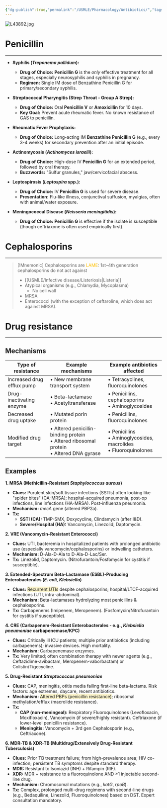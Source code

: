 ```yaml
---
{"dg-publish":true,"permalink":"/USMLE/Pharmacology/Antibiotics/","tags":["t1"]}
---
```


![L43892.jpg](/img/user/appendix/L43892.jpg)
# Penicillin 
---
- **Syphilis (_Treponema pallidum_):**
    
    - **Drug of Choice:** **Penicillin G** is the _only_ effective treatment for all stages, especially neurosyphilis and syphilis in pregnancy.
    - **Regimen:** Single IM dose of Benzathine Penicillin G for primary/secondary syphilis.
- **Streptococcal Pharyngitis (Strep Throat - Group A Strep):**
    
    - **Drug of Choice:** Oral **Penicillin V** or **Amoxicillin** for 10 days.
    - **Key Goal:** Prevent acute rheumatic fever. No known resistance of GAS to penicillin.
- **Rheumatic Fever Prophylaxis:**
    
    - **Drug of Choice:** Long-acting IM **Benzathine Penicillin G** (e.g., every 3-4 weeks) for secondary prevention after an initial episode.
- **Actinomycosis (_Actinomyces israelii_):**
    
    - **Drug of Choice:** High-dose IV **Penicillin G** for an extended period, followed by oral therapy.
    - **Buzzwords:** "Sulfur granules," jaw/cervicofacial abscess.
- **Leptospirosis (_Leptospira_ spp.):**
    
    - **Drug of Choice:** IV **Penicillin G** is used for severe disease.
    - **Presentation:** Flu-like illness, conjunctival suffusion, myalgias, often with animal/water exposure.
- **Meningococcal Disease (_Neisseria meningitidis_):**
    
    - **Drug of Choice:** **Penicillin G** is effective if the isolate is susceptible (though ceftriaxone is often used empirically first).
# Cephalosporins
---
>[!Mnemonic] 
>Cephalosporins are <font color="#ffc000">LAME</font>: 1st–4th generation cephalosporins do not act against 
>- [[USMLE/Infective disease/Listeriosis\|Listeria]]
>- Atypical organisms (e.g., Chlamydia, Mycoplasma)
>	- No cell wall
>- MRSA
>- Enterococci (with the exception of ceftaroline, which does act against MRSA).

# Drug resistance
---
## Mechanisms

| **Type of resistance**     | **Example mechanisms**                                                                      | **Example antibiotics affected**                                      |
| -------------------------- | ------------------------------------------------------------------------------------------- | --------------------------------------------------------------------- |
| Increased drug efflux pump | • New membrane transport system                                                             | • Tetracyclines, fluoroquinolones                                     |
| Drug-inactivating enzyme   | • Beta-lactamase<br>• Acetyltransferase                                                     | • Penicillins, cephalosporins<br>• Aminoglycosides                    |
| Decreased drug uptake      | • Mutated porin protein                                                                     | • Penicillins, fluoroquinolones                                       |
| Modified drug target       | • Altered penicillin-binding protein<br>• Altered ribosomal protein<br>• Altered DNA gyrase | • Penicillins<br>• Aminoglycosides, macrolides <br>• Fluoroquinolones |

## Examples
**1. MRSA (Methicillin-Resistant _Staphylococcus aureus_)**

- **Clues:** Purulent skin/soft tissue infections (SSTIs) often looking like "spider bites" (CA-MRSA); hospital-acquired pneumonia, post-op infections, line infections (HA-MRSA). Post-influenza pneumonia.
- **Mechanism:** _mecA_ gene (altered PBP2a).
- **Tx:**
    - **SSTI (CA):** TMP-SMX, Doxycycline, Clindamycin (after I&D).
    - **Severe/Hospital (HA):** Vancomycin, Linezolid, Daptomycin.

**2. VRE (Vancomycin-Resistant Enterococci)**

- **Clues:** UTI, bacteremia in hospitalized patients with prolonged antibiotic use (especially vancomycin/cephalosporins) or indwelling catheters.
- **Mechanism:** D-Ala-D-Ala to D-Ala-D-Lac/Ser.
- **Tx:** Linezolid, Daptomycin. (Nitrofurantoin/Fosfomycin for cystitis if susceptible).

**3. Extended-Spectrum Beta-Lactamase (ESBL)-Producing Enterobacterales (_E. coli, Klebsiella_)**

- **Clues:** <span style="background:rgba(240, 200, 0, 0.2)">Recurrent UTIs</span> despite cephalosporins; hospital/LTCF-acquired infections (UTI, intra-abdominal).
- **Mechanism:** Beta-lactamases hydrolyzing most penicillins & cephalosporins.
- **Tx:** Carbapenems (Imipenem, Meropenem). (Fosfomycin/Nitrofurantoin for cystitis if susceptible).

**4. CRE (Carbapenem-Resistant Enterobacterales - e.g., _Klebsiella pneumoniae_ carbapenemase/KPC)**

- **Clues:** Critically ill ICU patients; multiple prior antibiotics (including carbapenems); invasive devices. High mortality.
- **Mechanism:** Carbapenemase enzymes.
- **Tx:** Very limited; often combination therapy with newer agents (e.g., Ceftazidime-avibactam, Meropenem-vaborbactam) or Colistin/Tigecycline.

**5. Drug-Resistant _Streptococcus pneumoniae_**

- **Clues:** CAP, meningitis, otitis media failing first-line beta-lactams. Risk factors: age extremes, daycare, recent antibiotics.
- **Mechanism:** <span style="background:rgba(240, 200, 0, 0.2)">Altered PBPs (penicillin resistance)</span>; ribosomal methylation/efflux (macrolide resistance).
- **Tx:**
    - **CAP (non-meningeal):** Respiratory Fluoroquinolones (Levofloxacin, Moxifloxacin), Vancomycin (if severe/highly resistant). Ceftriaxone (if lower-level penicillin resistance).
    - **Meningitis:** Vancomycin + 3rd gen Cephalosporin (e.g., Ceftriaxone).

**6. MDR-TB & XDR-TB (Multidrug/Extensively Drug-Resistant Tuberculosis)**

- **Clues:** Prior TB treatment failure; from high-prevalence area; HIV co-infection; persistent TB symptoms despite standard therapy.
- **MDR:** Resistant to Isoniazid (INH) + Rifampin (RIF).
- **XDR:** MDR + resistance to a fluoroquinolone AND ≥1 injectable second-line drug.
- **Mechanism:** Chromosomal mutations (e.g., _katG_, _rpoB_).
- **Tx:** Complex, prolonged multi-drug regimens with second-line drugs (e.g., Bedaquiline, Linezolid, Fluoroquinolones) based on DST. Expert consultation mandatory.